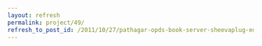 ```yaml
---
layout: refresh
permalink: project/49/
refresh_to_post_id: /2011/10/27/pathagar-opds-book-server-sheevaplug-edition
---
```

